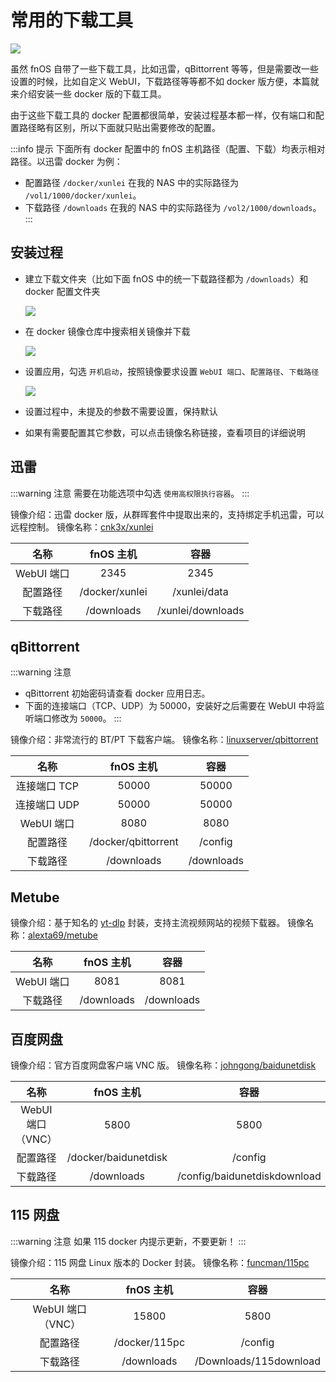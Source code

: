 # 常用的下载工具

![](https://img.slarker.me/wiki/d16588893b7a4c8e8e25ee3cf3a18970.webp)

虽然 fnOS 自带了一些下载工具，比如迅雷，qBittorrent 等等，但是需要改一些设置的时候，比如自定义 WebUI，下载路径等等都不如 docker 版方便，本篇就来介绍安装一些 docker 版的下载工具。

由于这些下载工具的 docker 配置都很简单，安装过程基本都一样，仅有端口和配置路径略有区别，所以下面就只贴出需要修改的配置。

:::info 提示
下面所有 docker 配置中的 fnOS 主机路径（配置、下载）均表示相对路径。以迅雷 docker 为例：
- 配置路径 `/docker/xunlei` 在我的 NAS 中的实际路径为 `/vol1/1000/docker/xunlei`。
- 下载路径 `/downloads` 在我的 NAS 中的实际路径为 `/vol2/1000/downloads`。
:::

## 安装过程

- 建立下载文件夹（比如下面 fnOS 中的统一下载路径都为 `/downloads`）和 docker 配置文件夹

    ![](https://img.slarker.me/wiki/cb3a4dafb21646dc8cced50a10dd23aa.webp)
    
- 在 docker 镜像仓库中搜索相关镜像并下载

    ![](https://img.slarker.me/wiki/3effeb8db6db42eab8d49cf231594b0e.webp)

- 设置应用，勾选 `开机启动`，按照镜像要求设置 `WebUI 端口`、`配置路径`、`下载路径`
  
    ![](https://img.slarker.me/wiki/f0335699bd8949f5a384422934c20ea4.webp)

- 设置过程中，未提及的参数不需要设置，保持默认
- 如果有需要配置其它参数，可以点击镜像名称链接，查看项目的详细说明

## 迅雷

:::warning 注意
需要在功能选项中勾选 `使用高权限执行容器`。
:::

镜像介绍：迅雷 docker 版，从群晖套件中提取出来的，支持绑定手机迅雷，可以远程控制。
镜像名称：[cnk3x/xunlei](https://hub.docker.com/r/cnk3x/xunlei)

| 名称        |     fnOS 主机      |  容器 |
| :-------------: | :-----------: | :----: |
| WebUI 端口      | 2345 | 2345 |
|  配置路径      |   /docker/xunlei   |  /xunlei/data |
|  下载路径 |   /downloads    |   /xunlei/downloads |

## qBittorrent

:::warning 注意
- qBittorrent 初始密码请查看 docker 应用日志。
- 下面的连接端口（TCP、UDP）为 50000，安装好之后需要在 WebUI 中将监听端口修改为 `50000`。
:::

镜像介绍：非常流行的 BT/PT 下载客户端。
镜像名称：[linuxserver/qbittorrent](https://hub.docker.com/r/linuxserver/qbittorrent)

| 名称        |     fnOS 主机      |  容器 |
| :-------------: | :-----------: | :----: |
| 连接端口 TCP      |  50000 | 50000 |
| 连接端口 UDP       | 50000 | 50000 |
| WebUI 端口       | 8080 | 8080 |
|  配置路径      |   /docker/qbittorrent   |  /config |
|  下载路径 |   /downloads    |   /downloads |

## Metube

镜像介绍：基于知名的 [yt-dlp](https://github.com/yt-dlp/yt-dlp) 封装，支持主流视频网站的视频下载器。
镜像名称：[alexta69/metube](https://github.com/alexta69/metube)

| 名称        |     fnOS 主机      |  容器 |
| :-------------: | :-----------: | :----: |
| WebUI 端口       | 8081 | 8081 |
|  下载路径 |   /downloads    |   /downloads |

## 百度网盘

镜像介绍：官方百度网盘客户端 VNC 版。
镜像名称：[johngong/baidunetdisk](https://hub.docker.com/r/johngong/baidunetdisk)

| 名称        |     fnOS 主机      |  容器 |
| :-------------: | :-----------: | :----: |
| WebUI 端口（VNC）       | 5800 | 5800 |
|  配置路径      |   /docker/baidunetdisk   |  /config |
|  下载路径 |   /downloads    |   /config/baidunetdiskdownload |

## 115 网盘

:::warning 注意
如果 115 docker 内提示更新，不要更新！
:::

镜像介绍：115 网盘 Linux 版本的 Docker 封装。
镜像名称：[funcman/115pc](https://hub.docker.com/r/funcman/115pc/)

| 名称        |     fnOS 主机      |  容器 |
| :-------------: | :-----------: | :----: |
| WebUI 端口（VNC）   | 15800 | 5800 |
|  配置路径      |   /docker/115pc   |  /config |
|  下载路径 |   /downloads    |   /Downloads/115download  |



